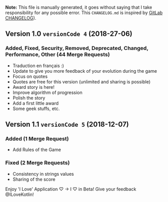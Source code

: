 **Note:** This file is manually generated, it goes without saying that I take responsibility for any possible error.
This `CHANGELOG.md` is inspired by [GitLab
CHANGELOG](https://gitlab.com/gitlab-org/gitlab-ce/blob/master/CHANGELOG.md)).

## Version 1.0 `versionCode 4` (2018-27-06)

### Added, Fixed, Security, Removed, Deprecated, Changed, Performance, Other (44 Merge Requests)

* Traduction en français :)
* Update to give you more feedback of your evolution during the game
* Focus on quotes
* Quotes are free for this version (unlimited and sharing is possible)
* Award story is here!
* Improve algorithm of progression
* Polish the story
* Add a first little award
* Some geek stuffs, etc.

## Version 1.1 `versionCode 5` (2018-12-07)

### Added (1 Merge Request)

* Add Rules of the Game


### Fixed (2 Merge Requests)

 * Consistency in strings values
 * Sharing of the score

Enjoy 'I Love' Application ♡
-> I ♡ in Beta! Give your feedback @ILoveKotlin!
